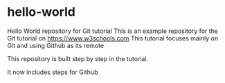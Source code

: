 # hello-world
Hello World repository for Git tutorial
This is an example repository for the Git tutorial on https://www.w3schools.com
This tutorial focuses mainly on Git and using Github as its remote

This repository is built step by step in the tutorial.

It now includes steps for Github


